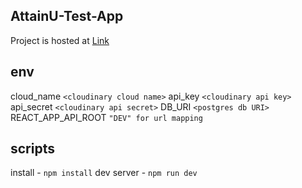 ## AttainU-Test-App

Project is hosted at [Link](https://attainu-test.herokuapp.com/)

## env
cloud_name `<cloudinary cloud name>`
api_key `<cloudinary api key>`
api_secret `<cloudinary api secret>`
DB_URI `<postgres db URI>`
REACT_APP_API_ROOT `"DEV" for url mapping`

## scripts
install - `npm install`
dev server - `npm run dev`
